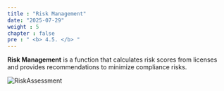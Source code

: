 ```yaml
---
title : "Risk Management"
date: "2025-07-29" 
weight : 5
chapter : false
pre : " <b> 4.5. </b> "
---
```

**Risk Management** is a function that calculates risk scores from licenses and provides recommendations to minimize compliance risks.

![RiskAssessment](/images/4.Function/451-Risk.png)
